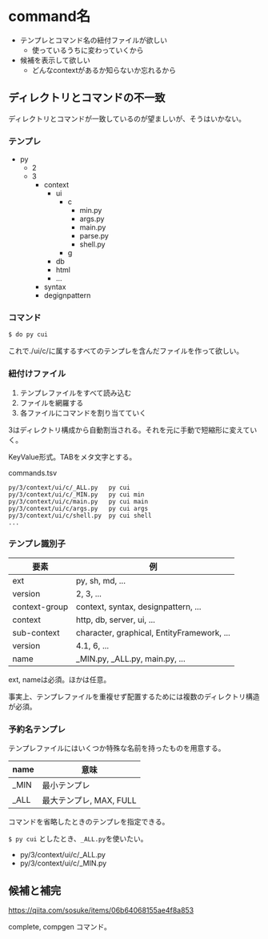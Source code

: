 # command名

* テンプレとコマンド名の紐付ファイルが欲しい
    * 使っているうちに変わっていくから
* 候補を表示して欲しい
    * どんなcontextがあるか知らないか忘れるから

## ディレクトリとコマンドの不一致
    
ディレクトリとコマンドが一致しているのが望ましいが、そうはいかない。

### テンプレ 

* py
    * 2
    * 3
        * context
            * ui
                * c
                    * min.py
                    * args.py
                    * main.py
                    * parse.py
                    * shell.py
                * g
            * db
            * html
            * ...
        * syntax
        * degignpattern

### コマンド

```sh
$ do py cui
```

これで./ui/c/に属するすべてのテンプレを含んだファイルを作って欲しい。

### 紐付けファイル

1. テンプレファイルをすべて読み込む
1. ファイルを網羅する
1. 各ファイルにコマンドを割り当てていく

3はディレクトリ構成から自動割当される。それを元に手動で短縮形に変えていく。

KeyValue形式。TABをメタ文字とする。

commands.tsv
```
py/3/context/ui/c/_ALL.py   py cui
py/3/context/ui/c/_MIN.py   py cui min
py/3/context/ui/c/main.py   py cui main
py/3/context/ui/c/args.py   py cui args
py/3/context/ui/c/shell.py  py cui shell
...
```

### テンプレ識別子

要素|例
----|--
ext|py, sh, md, ...
version|2, 3, ...
context-group|context, syntax, designpattern, ...
context|http, db, server, ui, ...
sub-context|character, graphical, EntityFramework, ...
version|4.1, 6, ...
name|_MIN.py, _ALL.py, main.py, ...

ext, nameは必須。ほかは任意。

事実上、テンプレファイルを重複せず配置するためには複数のディレクトリ構造が必須。

### 予約名テンプレ

テンプレファイルにはいくつか特殊な名前を持ったものを用意する。

name|意味
----|----
_MIN|最小テンプレ
_ALL|最大テンプレ, MAX, FULL

コマンドを省略したときのテンプレを指定できる。

`$ py cui` としたとき、`_ALL.py`を使いたい。

* py/3/context/ui/c/_ALL.py
* py/3/context/ui/c/_MIN.py

## 候補と補完

https://qiita.com/sosuke/items/06b64068155ae4f8a853

complete, compgen コマンド。

